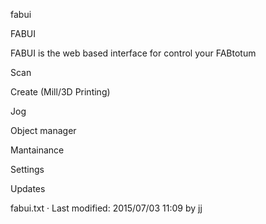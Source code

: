 fabui

 
FABUI


FABUI is the web based interface for control your FABtotum 

Scan 

Create (Mill/3D Printing) 

Jog 

Object manager 

Mantainance 

Settings 

Updates 
  
fabui.txt · Last modified: 2015/07/03 11:09 by jj